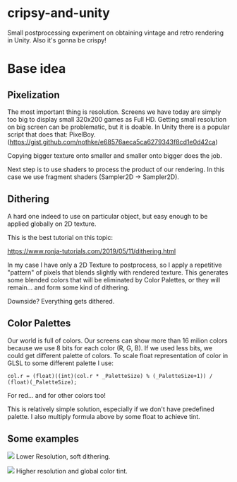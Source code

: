 # cripsy-and-unity
Small postprocessing experiment on obtaining vintage and retro rendering in Unity. Also it's gonna be crispy!

# Base idea
## Pixelization
The most important thing is resolution. Screens we have today are simply too big to display small 320x200 games as Full HD. Getting small resolution on big screen can be problematic, but it is doable. In Unity there is a popular script that does that: PixelBoy. (https://gist.github.com/nothke/e68576aeca5ca6279343f8cd1e0d42ca)

Copying bigger texture onto smaller and smaller onto bigger does the job.

Next step is to use shaders to process the product of our rendering. In this case we use fragment shaders (Sampler2D -> Sampler2D).


## Dithering

A hard one indeed to use on particular object, but easy enough to be applied globally on 2D texture.

This is the best tutorial on this topic:

https://www.ronja-tutorials.com/2019/05/11/dithering.html

In my case I have only a 2D Texture to postprocess, so I apply a repetitive "pattern" of pixels that blends slightly with rendered texture. This generates some blended colors that will be eliminated by Color Palettes, or they will remain... and form some kind of dithering.

Downside? Everything gets dithered.

## Color Palettes
Our world is full of colors. Our screens can show more than 16 milion colors because we use 8 bits for each color (R, G, B). If we used less bits, we could get different palette of colors. To scale float representation of color in GLSL to some different palette I use:

```col.r = (float)((int)(col.r * _PaletteSize) % (_PaletteSize+1)) / (float)(_PaletteSize);```

For red... and for other colors too!

This is relatively simple solution, especially if we don't have predefined palette. I also multiply formula above by some float to achieve tint.

## Some examples

![](crispy1.gif)
Lower Resolution, soft dithering.

![](crispy2.gif)
Higher resolution and global color tint.





